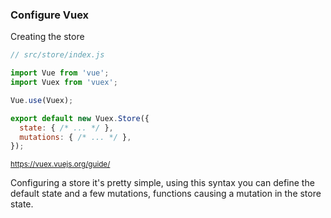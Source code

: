 ### Configure Vuex

Creating the store

```js
// src/store/index.js

import Vue from 'vue';
import Vuex from 'vuex';

Vue.use(Vuex);

export default new Vuex.Store({
  state: { /* ... */ },
  mutations: { /* ... */ },
});
```

<small>https://vuex.vuejs.org/guide/</small>

<aside class="notes">
Configuring a store it's pretty simple, using this syntax you can define
the default state and a few mutations, functions causing a mutation in the store state.
</aside>
